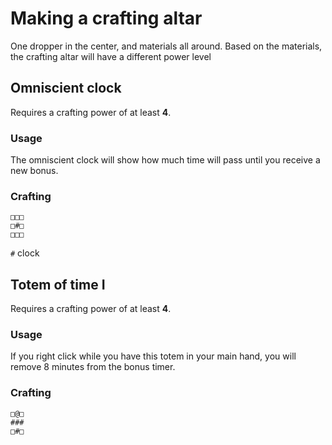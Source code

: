 # Making a crafting altar
One dropper in the center, and materials all around. Based on the materials, the crafting altar will have a different power level
## Omniscient clock
Requires a crafting power of at least **4**.
### Usage
The omniscient clock will show how much time will pass until you receive a new bonus.
### Crafting
```
□□□ 
□#□
□□□
```
`#` clock
## Totem of time I
Requires a crafting power of at least **4**.
### Usage
If you right click while you have this totem in your main hand, you will remove 8 minutes from the bonus timer.
### Crafting
```
□@□
###
□#□
```